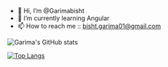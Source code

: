 - 👋 Hi, I’m @Garimabisht
- 🌱 I’m currently learning Angular
- 📫 How to reach me :: bisht.garima01@gmail.com

<!---
Garimabisht22/Garimabisht22 is a ✨ special ✨ repository because its `README.md` (this file) appears on your GitHub profile.
You can click the Preview link to take a look at your changes.
--->
![Garima's GitHub stats](https://github-readme-stats.vercel.app/api?username=GarimaBisht22&show_icons=true&theme=tokyonight&count_private=true)





[![Top Langs](https://github-readme-stats.vercel.app/api/top-langs/?username=anuraghazra&layout=compact&langs_count=10&theme=tokyonight)](https://github.com/anuraghazra/github-readme-stats)
